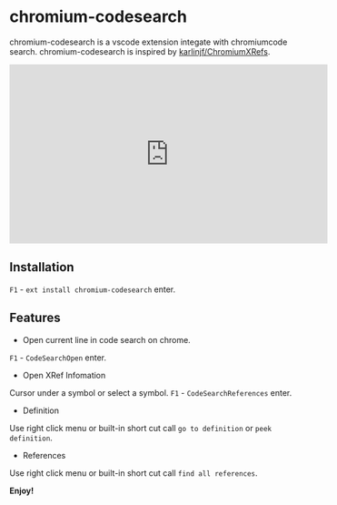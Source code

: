 # chromium-codesearch

chromium-codesearch is a vscode extension integate with chromiumcode search.
chromium-codesearch is inspired by 
[karlinjf/ChromiumXRefs](https://github.com/karlinjf/ChromiumXRefs).

<iframe width="560" height="315" src="https://www.youtube.com/embed/xSwVIVQqE28" frameborder="0" allowfullscreen></iframe>

## Installation

`F1` - `ext install chromium-codesearch` enter.

## Features

- Open current line in code search on chrome.

`F1` - `CodeSearchOpen` enter.

- Open XRef Infomation

Cursor under a symbol or select a symbol. `F1` - `CodeSearchReferences` enter.

- Definition

Use right click menu or built-in short cut call `go to definition` or
`peek definition`.

- References

Use right click menu or built-in short cut call `find all references`.

**Enjoy!**
